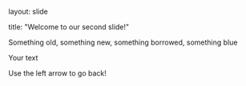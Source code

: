 layout: slide

title: "Welcome to our second slide!"

Something old, something new, something borrowed, something blue

Your text

Use the left arrow to go back!

